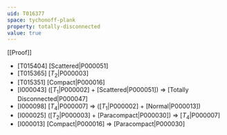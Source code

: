 ```yaml
---
uid: T016377
space: tychonoff-plank
property: totally-disconnected
value: true
---
```

[[Proof]]

* [T015404] [Scattered|P000051]
* [T015365] [$T_2$|P000003]
* [T015351] [Compact|P000016]
* [I000043] ([$T_1$|P000002] + [Scattered|P000051]) => [Totally Disconnected|P000047]
* [I000098] [$T_4$|P000007] => ([$T_1$|P000002] + [Normal|P000013])
* [I000025] ([$T_2$|P000003] + [Paracompact|P000030]) => [$T_4$|P000007]
* [I000013] [Compact|P000016] => [Paracompact|P000030]

